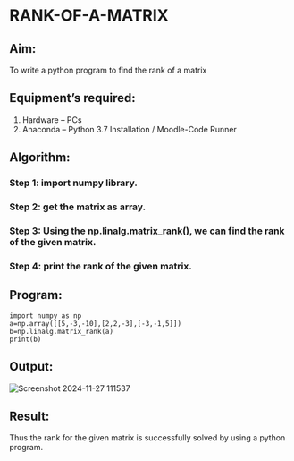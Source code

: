 # RANK-OF-A-MATRIX
## Aim:
To write a python program to find the rank of a matrix
## Equipment’s required:
1. 	Hardware – PCs
2. 	Anaconda – Python 3.7 Installation / Moodle-Code Runner
## Algorithm:
### Step 1: import numpy library.
### Step 2: get the matrix as array.
### Step 3: Using the np.linalg.matrix_rank(), we can find the rank of the given matrix.
### Step 4: print the rank of the given matrix.
## Program:
```
import numpy as np
a=np.array([[5,-3,-10],[2,2,-3],[-3,-1,5]])
b=np.linalg.matrix_rank(a)
print(b)
```
## Output:
![Screenshot 2024-11-27 111537](https://github.com/user-attachments/assets/4b139f02-0acf-491b-877d-796d9ef963d3)

## Result:
Thus the rank for the given matrix is successfully solved by  using a python program.

